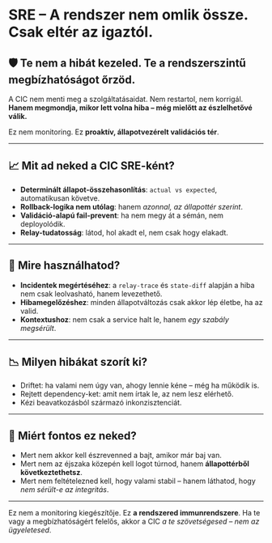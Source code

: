 # SRE – A rendszer nem omlik össze. Csak eltér az igaztól.

## 🛡️ Te nem a hibát kezeled. Te a rendszerszintű megbízhatóságot őrzöd.

A CIC nem menti meg a szolgáltatásaidat. Nem restartol, nem korrigál. **Hanem megmondja, mikor lett volna hiba – még mielőtt az észlelhetővé válik.**

Ez nem monitoring. Ez **proaktív, állapotvezérelt validációs tér**.

---

## 📈 Mit ad neked a CIC SRE-ként?

* **Determinált állapot-összehasonlítás**: `actual vs expected`, automatikusan követve.
* **Rollback-logika nem utólag**: hanem *azonnal, az állapottér szerint*.
* **Validáció-alapú fail-prevent**: ha nem megy át a sémán, nem deployolódik.
* **Relay-tudatosság**: látod, hol akadt el, nem csak hogy elakadt.

---

## 🔧 Mire használhatod?

* **Incidentek megértéséhez**: a `relay-trace` és `state-diff` alapján a hiba nem csak leolvasható, hanem levezethető.
* **Hibamegelőzéshez**: minden állapotváltozás csak akkor lép életbe, ha az valid.
* **Kontextushoz**: nem csak a service halt le, hanem *egy szabály megsérült*.

---

## 📉 Milyen hibákat szorít ki?

* Driftet: ha valami nem úgy van, ahogy lennie kéne – még ha működik is.
* Rejtett dependency-ket: amit nem írtak le, az nem lesz elérhető.
* Kézi beavatkozásból származó inkonzisztenciát.

---

## 🎯 Miért fontos ez neked?

* Mert nem akkor kell észrevenned a bajt, amikor már baj van.
* Mert nem az éjszaka közepén kell logot túrnod, hanem **állapottérből következtethetsz**.
* Mert nem feltételezned kell, hogy valami stabil – hanem láthatod, hogy *nem sérült-e az integritás*.

---

Ez nem a monitoring kiegészítője.
Ez **a rendszered immunrendszere**.
Ha te vagy a megbízhatóságért felelős, akkor a CIC *a te szövetségesed – nem az ügyeletesed*.
